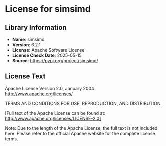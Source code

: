 # License for simsimd

## Library Information
- **Name**: simsimd
- **Version**: 6.2.1
- **License**: Apache Software License
- **License Check Date**: 2025-05-15
- **Source**: https://pypi.org/project/simsimd/

## License Text
Apache License
Version 2.0, January 2004
http://www.apache.org/licenses/

TERMS AND CONDITIONS FOR USE, REPRODUCTION, AND DISTRIBUTION

[Full text of the Apache License can be found at: http://www.apache.org/licenses/LICENSE-2.0]

Note: Due to the length of the Apache License, the full text is not included here. Please refer to the official Apache website for the complete license terms.

